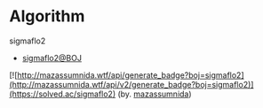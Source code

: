 # Algorithm
sigmaflo2
- [sigmaflo2@BOJ](https://www.acmicpc.net/user/sigmaflo2)

[![http://mazassumnida.wtf/api/generate_badge?boj=sigmaflo2](http://mazassumnida.wtf/api/v2/generate_badge?boj=sigmaflo2)](https://solved.ac/sigmaflo2) (by. [mazassumnida](https://github.com/mazassumnida/mazassumnida))
